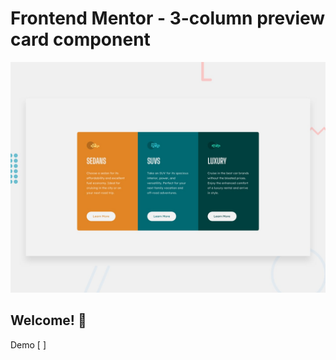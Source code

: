 # Frontend Mentor - 3-column preview card component

![Design preview for the 3-column preview card component coding challenge](./design/desktop-preview.jpg)

## Welcome! 👋

Demo [  ]
